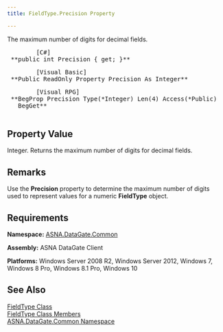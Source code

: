 ```yaml
---
title: FieldType.Precision Property

---
```


The maximum number of digits for decimal fields. 
<pre class="prettyprint">        <span class="lang">[C#]</span>
 **public int Precision { get; }**  </pre>
<pre class="prettyprint">        <span class="lang">[Visual Basic] </span>
 **Public ReadOnly Property Precision As Integer**  </pre>
<pre class="prettyprint">
        <span class="lang">[Visual RPG]</span>
 **BegProp Precision Type(*Integer) Len(4) Access(*Public)<br />   BegGet** 
      </pre>

## Property Value

Integer. Returns the maximum number of digits for decimal fields.
## Remarks

Use the **Precision** property to determine the maximum number of digits used to represent values for a numeric **FieldType** object. 
## Requirements

**Namespace:** [ASNA.DataGate.Common](datagate-common-namespace.html)

<span> **Assembly:** ASNA DataGate Client</span> 

**Platforms:** Windows Server 2008 R2, Windows Server 2012, Windows 7, Windows 8 Pro, Windows 8.1 Pro, Windows 10
## See Also


[FieldType Class](field-type-class.html)
      <br />
[FieldType Class Members](field-type-members.html)
      <br />
[ASNA.DataGate.Common Namespace](datagate-common-namespace.html)

